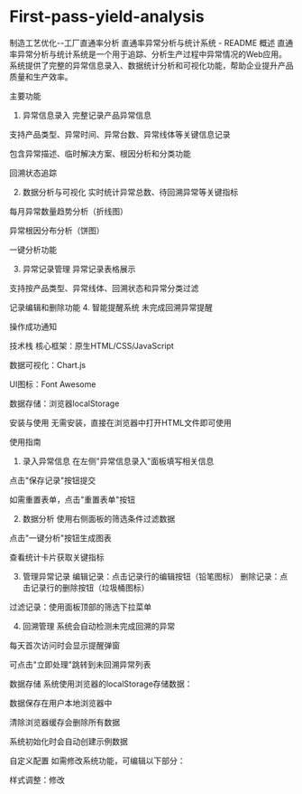 # First-pass-yield-analysis
制造工艺优化--工厂直通率分析
直通率异常分析与统计系统 - README
概述
直通率异常分析与统计系统是一个用于追踪、分析生产过程中异常情况的Web应用。系统提供了完整的异常信息录入、数据统计分析和可视化功能，帮助企业提升产品质量和生产效率。

主要功能
1. 异常信息录入
完整记录产品异常信息

支持产品类型、异常时间、异常台数、异常线体等关键信息记录

包含异常描述、临时解决方案、根因分析和分类功能

回溯状态追踪

2. 数据分析与可视化
实时统计异常总数、待回溯异常等关键指标

每月异常数量趋势分析（折线图）

异常根因分布分析（饼图）

一键分析功能

3. 异常记录管理
异常记录表格展示

支持按产品类型、异常线体、回溯状态和异常分类过滤

记录编辑和删除功能
4. 智能提醒系统
未完成回溯异常提醒

操作成功通知

技术栈
核心框架：原生HTML/CSS/JavaScript

数据可视化：Chart.js

UI图标：Font Awesome

数据存储：浏览器localStorage

安装与使用
无需安装，直接在浏览器中打开HTML文件即可使用

使用指南
1. 录入异常信息
在左侧"异常信息录入"面板填写相关信息

点击"保存记录"按钮提交

如需重置表单，点击"重置表单"按钮

2. 数据分析
使用右侧面板的筛选条件过滤数据

点击"一键分析"按钮生成图表

查看统计卡片获取关键指标

3. 管理异常记录
编辑记录：点击记录行的编辑按钮（铅笔图标）
删除记录：点击记录行的删除按钮（垃圾桶图标）

过滤记录：使用面板顶部的筛选下拉菜单

4. 回溯管理
系统会自动检测未完成回溯的异常

每天首次访问时会显示提醒弹窗

可点击"立即处理"跳转到未回溯异常列表

数据存储
系统使用浏览器的localStorage存储数据：

数据保存在用户本地浏览器中

清除浏览器缓存会删除所有数据

系统初始化时会自动创建示例数据

自定义配置
如需修改系统功能，可编辑以下部分：

样式调整：修改<style>标签内的CSS代码

功能扩展：修改<script>标签内的JavaScript代码

图表配置：调整renderTrendChart和renderCauseDistribution函数

依赖项
Chart.js - 数据可视化库

Font Awesome - 图标库
浏览器兼容性
支持所有现代浏览器：

Google Chrome

Mozilla Firefox

Microsoft Edge

Safari
